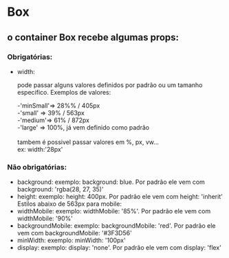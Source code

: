 # Box

## o container Box recebe algumas props:

### Obrigatórias:

<ul>
    <li>
        <p>width:</p>
        <p>pode passar alguns valores definidos por padrão ou um tamanho especifico. Exemplos de valores:</p>
        <span>-'minSmall'=> 28%% / 405px</span><br>
        <span>-'small' => 39% / 563px</span><br>
        <span>-'medium'=> 61% / 872px</span><br>
        <span>-'large' => 100%, já vem definido como padrão</span><br><br>
        <span>tambem é possivel passar valores em %, px, vw...<br> ex: width:'28px'</span>
    </li>
</ul>

### Não obrigatórias:

<ul>
    <li>background: exemplo: background: blue. Por padrão ele vem com background: 'rgba(28, 27, 35)'</li>
    <li>height: exemplo: height: 400px. Por padrão ele vem com height: 'inherit'</li>
    Estilos abaixo de 563px para mobile:
    <li>widthMobile: exemplo: widthMobile: '85%'. Por padrão ele vem com widthMobile: '90%'</li>
    <li>backgroundMobile: exemplo: backgroundMobile: 'red'. Por padrão ele vem com backgroundMobile: '#3F3D56'</li>
    <li>minWidth: exemplo: minWidth: '100px'</li>
    <li>display: exemplo: display: 'none'. Por padrão ele vem com display: 'flex'</li>
</ul>
